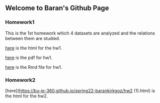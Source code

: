 ## Welcome to Baran's Github Page

### Homework1
This is the 1st homework which 4 datasets are analyzed and the relations between them are studied.

[here](https://bu-ie-360.github.io/spring22-barankirkgoz/IE360_HW1_Baran_Kirkgoz.html) is the html for the hw1.

[here](https://bu-ie-360.github.io/spring22-barankirkgoz/IE360_HW1_Baran_Kirkgoz.pdf) is the pdf for hw1.

[here](https://bu-ie-360.github.io/spring22-barankirkgoz/IE360_HW1_Baran_Kirkgoz.Rmd) is the Rmd file for hw1.

### Homework2

[here](https://bu-ie-360.github.io/spring22-barankirkgoz/hw2 (1).html) is the html for the hw2.
